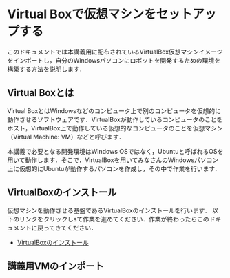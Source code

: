 # Virtual Boxで仮想マシンをセットアップする
このドキュメントでは本講義用に配布されているVirtualBox仮想マシンイメージをインポートし，自分のWindowsパソコンにロボットを開発するための環境を構築する方法を説明します．

## Virtual Boxとは
Virtual BoxとはWindowsなどのコンピュータ上で別のコンピュータを仮想的に動作させるソフトウェアです．VirtualBoxが動作しているコンピュータのことをホスト，VirtualBox上で動作している仮想的なコンピュータのことを仮想マシン（Virtual Machine: VM）などと呼びます．

本講義で必要となる開発環境はWindows OSではなく，Ubuntuと呼ばれるOSを用いて動作します．そこで，VirtualBoxを用いてみなさんのWindowsパソコン上に仮想的にUbuntuが動作するパソコンを作成し，その中で作業を行います．

## VirtualBoxのインストール
仮想マシンを動作させる基盤であるVirtualBoxのインストールを行います．
以下のリンクをクリックしsて作業を進めてください．作業が終わったらこのドキュメントに戻ってきてください．
- [VirtualBoxのインストール](/windows/vbox_install.md)

## 講義用VMのインポート